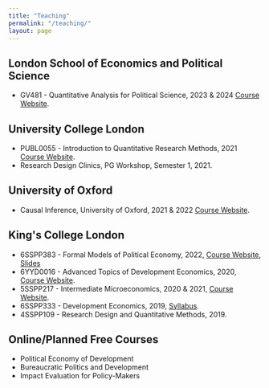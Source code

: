 ```yaml
---
title: "Teaching"
permalink: "/teaching/"
layout: page
---
```


## London School of Economics and Political Science

 - GV481 - Quantitative Analysis for Political Science, 2023 & 2024 [Course Website](https://www.lse.ac.uk/resources/calendar2022-2023/courseGuides/GV/2022_GV481.htm).
   
## University College London

- PUBL0055 - Introduction to Quantitative Research Methods, 2021 [Course Website](https://uclspp.github.io/PUBL0055/).
- Research Design Clinics, PG Workshop, Semester 1, 2021.

## University of Oxford

- Causal Inference, University of Oxford, 2021 & 2022 <a href="https://ftraposo.github.io/causal_inference/" target="_blank">Course Website</a>. 

## King's College London 

- 6SSPP383 - Formal Models of Political Economy, 2022, [Course Website](https://www.kcl.ac.uk/abroad/module-options/module?id=33c5f49a-4c1f-4c63-a7aa-69000338386a#:~:text=This%20course%20examines%20public%20policy,complex%20working%20of%20political%20systems.), <a href="https://ftraposo.github.io/Slides_formal.pdf" target="_blank">Slides</a>
- 6YYD0016 - Advanced Topics of Development Economics, 2020, [Course Website](https://uclspp.github.io/PUBL0055/).
- 5SSPP217 - Intermediate Microeconomics, 2020 & 2021, [Course Website](https://www.kcl.ac.uk/abroad/module-options/intermediate-microeconomics-1).
- 6SSPP333 - Development Economics, 2019, [Syllabus](https://ftraposo.github.io/6SSPP333_Syllabus_Autum%202023-24.pdf).
- 4SSPP109 - Research Design and Quantitative Methods, 2019.

## Online/Planned Free Courses

- Political Economy of Development
- Bureaucratic Politics and Development
- Impact Evaluation for Policy-Makers
